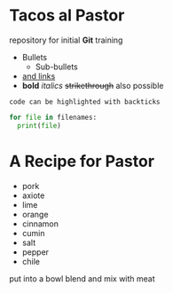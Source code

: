 # Tacos al Pastor 
repository for initial **Git** training


- Bullets
  - Sub-bullets
- [and links](https://www.embl.de)
- __bold__ *italics* ~~strikethrough~~ also possible

`code can be highlighted with backticks`

```Python
for file in filenames:
  print(file)
```


# A Recipe for Pastor

- pork
- axiote
- lime
- orange
- cinnamon
- cumin
- salt
- pepper
- chile

put into a bowl blend and mix with meat
